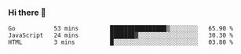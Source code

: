 ### Hi there 👋

<!--
**KLXLjun/KLXLjun** is a ✨ _special_ ✨ repository because its `README.md` (this file) appears on your GitHub profile.

Here are some ideas to get you started:

- 🔭 I’m currently working on ...
- 🌱 I’m currently learning ...
- 👯 I’m looking to collaborate on ...
- 🤔 I’m looking for help with ...
- 💬 Ask me about ...
- 📫 How to reach me: ...
- 😄 Pronouns: ...
- ⚡ Fun fact: ...
-->

<!--START_SECTION:waka-->
```text
Go           53 mins         ████████████████▒░░░░░░░░   65.90 % 
JavaScript   24 mins         ███████▓░░░░░░░░░░░░░░░░░   30.30 % 
HTML         3 mins          █░░░░░░░░░░░░░░░░░░░░░░░░   03.80 % 
```
<!--END_SECTION:waka-->
